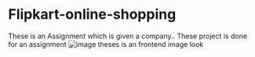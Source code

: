 # Flipkart-online-shopping
These is an Assignment which is given a company..
These project is done for an assignment 
![image](https://github.com/SreerangamKushalKumar/Flipkart-online-shopping/assets/112310432/ff7ca93f-028a-4e85-9a31-86a60717d88b)
theses is an frontend image look 

